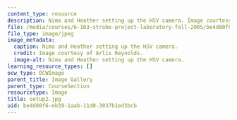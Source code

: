```yaml
---
content_type: resource
description: Nima and Heather setting up the HSV camera. Image courtesy of Arlis Reynolds.
file: /media/courses/6-163-strobe-project-laboratory-fall-2005/be4d80f6eb391aab11d03037b1ed3bcb_setup2.jpg
file_type: image/jpeg
image_metadata:
  caption: Nima and Heather setting up the HSV camera.
  credit: Image courtesy of Arlis Reynolds.
  image-alt: Nima and Heather setting up the HSV camera.
learning_resource_types: []
ocw_type: OCWImage
parent_title: Image Gallery
parent_type: CourseSection
resourcetype: Image
title: setup2.jpg
uid: be4d80f6-eb39-1aab-11d0-3037b1ed3bcb
---
```

